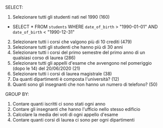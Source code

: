 SELECT:

 1. Selezionare tutti gli studenti nati nel 1990 (160)
 - SELECT *
   FROM `students`
   WHERE `date_of_birth` > "1990-01-01"
   AND `date_of_birth` < "1990-12-31"
 2. Selezionare tutti i corsi che valgono più di 10 crediti (479)
 3. Selezionare tutti gli studenti che hanno più di 30 anni
 4. Selezionare tutti i corsi del primo semestre del primo anno di un qualsiasi corso di
 laurea (286)
 5. Selezionare tutti gli appelli d'esame che avvengono nel pomeriggio (dopo le 14) del
 20/06/2020 (21)
 6. Selezionare tutti i corsi di laurea magistrale (38)
 7. Da quanti dipartimenti è composta l'università? (12)
 8. Quanti sono gli insegnanti che non hanno un numero di telefono? (50)

 GROUP BY:
 1. Contare quanti iscritti ci sono stati ogni anno
 2. Contare gli insegnanti che hanno l'ufficio nello stesso edificio
 3. Calcolare la media dei voti di ogni appello d'esame
 4. Contare quanti corsi di laurea ci sono per ogni dipartimenti